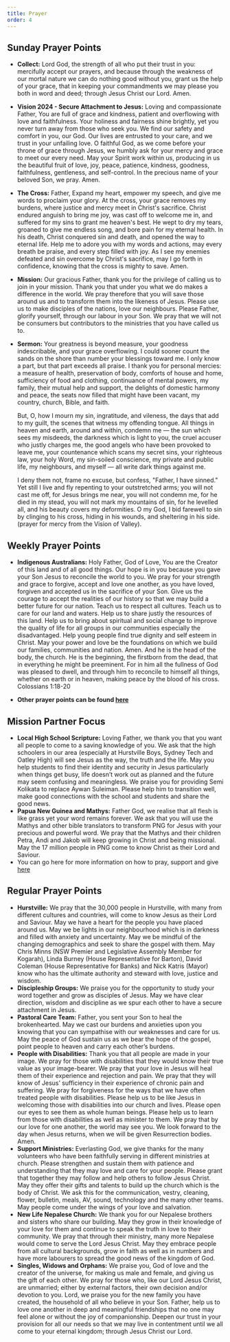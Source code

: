 ```yaml
---
title: Prayer
order: 4
---
```


## Sunday Prayer Points


- **Collect:** Lord God, the strength of all who put their trust in you: mercifully accept our prayers, and because through the weakness of our mortal nature we can do nothing good without you, grant us the help of your grace, that in keeping your commandments we may please you both in word and deed; through Jesus Christ our Lord. Amen.
- **Vision 2024 - Secure Attachment to Jesus:** Loving and compassionate Father, You are full of grace and kindness, patient and overflowing with love and faithfulness. Your holiness and fairness shine brightly, yet you never turn away from those who seek you. We find our safety and comfort in you, our God. Our lives are entrusted to your care, and we trust in your unfailing love. O faithful God, as we come before your throne of grace through Jesus, we humbly ask for your mercy and grace to meet our every need. May your Spirit work within us, producing in us the beautiful fruit of love, joy, peace, patience, kindness, goodness, faithfulness, gentleness, and self-control. In the precious name of your beloved Son, we pray. Amen.
- **The Cross:** Father, Expand my heart, empower my speech, and give me words to proclaim your glory. At the cross, your grace removes my burdens, where justice and mercy meet in Christ's sacrifice. Christ endured anguish to bring me joy, was cast off to welcome me in, and suffered for my sins to grant me heaven's best. He wept to dry my tears, groaned to give me endless song, and bore pain for my eternal health. In his death, Christ conquered sin and death, and opened the way to eternal life. Help me to adore you with my words and actions, may every breath be praise, and every step filled with joy. As I see my enemies defeated and sin overcome by Christ's sacrifice, may I go forth in confidence, knowing that the cross is mighty to save. Amen.
- **Mission:** Our gracious Father, thank you for the privilege of calling us to join in your mission. Thank you that under you what we do makes a difference in the world. We pray therefore that you will save those around us and to transform them into the likeness of Jesus. Please use us to make disciples of the nations, love our neighbours. Please Father, glorify yourself, through our labour in your Son. We pray that we will not be consumers but contributors to the ministries that you have called us to. 
- **Sermon:** Your greatness is beyond measure, your goodness indescribable, and your grace overflowing. I could sooner count the sands on the shore than number your blessings toward me. I only know a part, but that part exceeds all praise.
I thank you for personal mercies: a measure of health, preservation of body, comforts of house and home, sufficiency of food and clothing, continuance of mental powers, my family, their mutual help and support, the delights of domestic harmony and peace, the seats now filled that might have been vacant, my country, church, Bible, and faith.

  But, O, how I mourn my sin, ingratitude, and vileness, the days that add to my guilt, the scenes that witness my offending tongue. All things in heaven and earth, around and within, condemn me — the sun which sees my misdeeds, the darkness which is light to you, the cruel accuser who justly charges me, the good angels who have been provoked to leave me, your countenance which scans my secret sins, your righteous law, your holy Word, my sin-soiled conscience, my private and public life, my neighbours, and myself — all write dark things against me.

  I deny them not, frame no excuse, but confess, "Father, I have sinned." Yet still I live and fly repenting to your outstretched arms; you will not cast me off, for Jesus brings me near, you will not condemn me, for he died in my stead, you will not mark my mountains of sin, for he levelled all, and his beauty covers my deformities.
  O my God, I bid farewell to sin by clinging to his cross, hiding in his wounds, and sheltering in his side. (prayer for mercy from the Vision of Valley). 


## Weekly Prayer Points

- **Indigenous Australians:** Holy Father, God of Love, You are the Creator of this land and of all good things. Our hope is in you because you gave your Son Jesus to reconcile the world to you. We pray for your strength and grace to forgive, accept and love one another, as you have loved, forgiven and accepted us in the sacrifice of your Son. Give us the courage to accept the realities of our history so that we may build a better future for our nation. Teach us to respect all cultures. Teach us to care for our land and waters. Help us to share justly the resources of this land. Help us to bring about spiritual and social change to improve the quality of life for all groups in our communities especially the disadvantaged. Help young people find true dignity and self esteem in Christ. May your power and love be the foundations on which we build our families, communities and nation. Amen.
And he is the head of the body, the church. He is the beginning, the firstborn from the dead, that in everything he might be preeminent. For in him all the fullness of God was pleased to dwell, and through him to reconcile to himself all things, whether on earth or in heaven, making peace by the blood of his cross. Colossians 1:18-20
  
- **Other prayer points can be found [here](https://stgeorgeshurstville.org.au/prayer)** 


## Mission Partner Focus

- **Local High School Scripture:** Loving Father, we thank you that you want all people to come to a saving knowledge of you. We ask that the high schoolers in our area (especially at Hurstville Boys, Sydney Tech and Oatley High) will see Jesus as the way, the truth and the life. May you help students to find their identity and security in Jesus particularly when things get busy, life doesn’t work out as planned and the future may seem confusing and meaningless. We praise you for providing Semi Kolikata to replace Aywan Suleiman. Please help him to transition well, make good connections with the school and students and share the good news.
- **Papua New Guinea and Mathys:** Father God, we realise that all flesh is like grass yet your word remains forever. We ask that you will use the Mathys and other bible translators to transform PNG for Jesus with your precious and powerful word. We pray that the Mathys and their children Petra, Andi and Jakob will keep growing in Christ and being missional. May the 17 million people in PNG come to know Christ as their Lord and Saviour. 
- You can go here for more information on how to pray, support and give [here](https://stgeorgeshurstville.org.au/mission-partners)


## Regular Prayer Points

- **Hurstville:** We pray that the 30,000 people in Hurstville, with many from different cultures and countries, will come to know Jesus as their Lord and Saviour. May we have a heart for the people you have placed around us. May we be lights in our neighbourhood which is in darkness and filled with anxiety and uncertainty. May we be mindful of the changing demographics and seek to share the gospel with them. May Chris Minns (NSW Premier and Legislative Assembly Member for Kogarah), Linda Burney (House Representative for Barton), David Coleman (House Representative for Banks) and Nick Katris (Mayor) know who has the ultimate authority and steward with love, justice and wisdom. 
- **Discipleship Groups:** We praise you for the opportunity to study your word together and grow as disciples of Jesus. May we have clear direction, wisdom and discipline as we spur each other to have a secure attachment in Jesus.
- **Pastoral Care Team:** Father, you sent your Son to heal the brokenhearted. May we cast our burdens and anxieties upon you knowing that you can sympathise with our weaknesses and care for us. May the peace of God sustain us as we bear the hope of the gospel, point people to heaven and carry each other’s burdens.
- **People with Disabilities:** Thank you that all people are made in your image. We pray for those with disabilities that they would know their true value as your image-bearer. We pray that your love in Jesus will heal them of their experience and rejection and pain. We pray that they will know of Jesus’ sufficiency in their experience of chronic pain and suffering. We pray for forgiveness for the ways that we have often treated people with disabilities. Please help us to be like Jesus in welcoming those with disabilities into our church and lives. Please open our eyes to see them as whole human beings. Please help us to learn from those with disabilities as well as minister to them. We pray that by our love for one another, the world may see you. We look forward to the day when Jesus returns, when we will be given Resurrection bodies. Amen.
- **Support Ministries:** Everlasting God, we give thanks for the many volunteers who have been faithfully serving in different ministries at church. Please strengthen and sustain them with patience and understanding that they may love and care for your people. Please grant that together they may follow and help others to follow Jesus Christ. May they offer their gifts and talents to build up the church which is the body of Christ. We ask this for the communication, vestry, cleaning, flower, bulletin, meals, AV, sound, technology and the many other teams. May people come under the wings of your love and salvation.
- **New Life Nepalese Church:** We thank you for our Nepalese brothers and sisters who share our building. May they grow in their knowledge of your love for them and continue to speak the truth in love to their community. We pray that through their ministry, many more Nepalese would come to serve the Lord Jesus Christ. May they embrace people from all cultural backgrounds, ⁠⁠grow in faith as well as in numbers and have more labourers to spread the good news of the kingdom of God. 
- **Singles, Widows and Orphans:** We praise you, God of love and the creator of the universe, for making us male and female, and giving us the gift of each other. We pray for those who, like our Lord Jesus Christ, are unmarried; either by external factors, their own decision and/or devotion to you. Lord, we praise you for the new family you have created, the household of all who believe in your Son. Father, help us to love one another in deep and meaningful friendships that no one may feel alone or without the joy of companionship. Deepen our trust in your provision for all our needs so that we may live in contentment until we all come to your eternal kingdom; through Jesus Christ our Lord.
